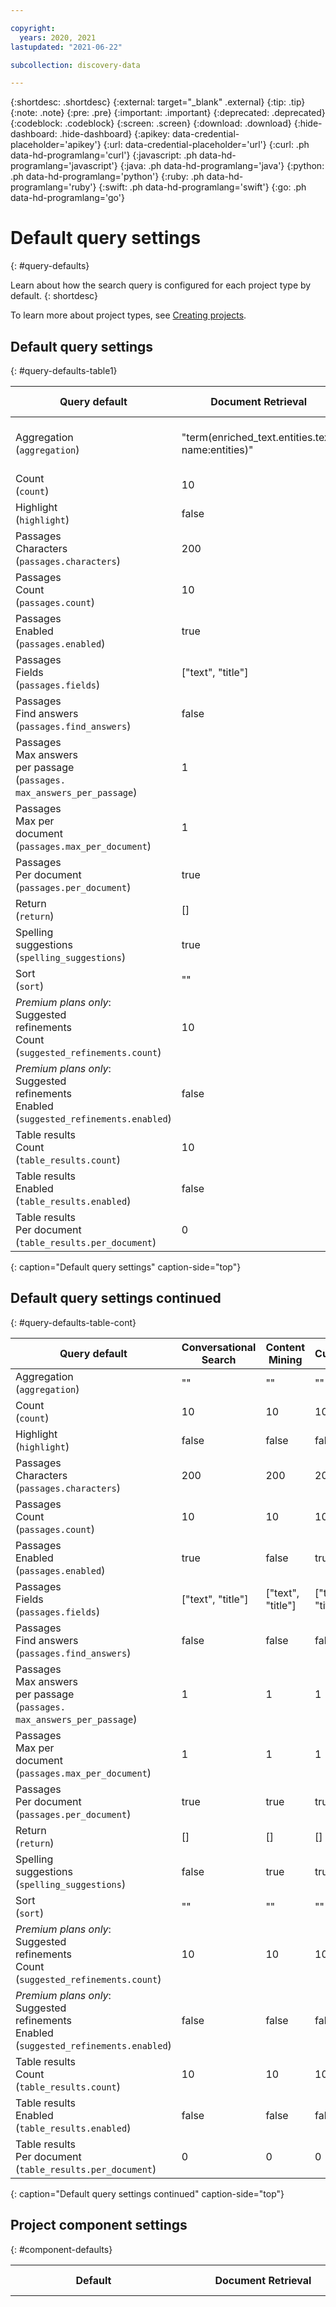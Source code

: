 ```yaml
---

copyright:
  years: 2020, 2021
lastupdated: "2021-06-22"

subcollection: discovery-data

---
```


{:shortdesc: .shortdesc}
{:external: target="_blank" .external}
{:tip: .tip}
{:note: .note}
{:pre: .pre}
{:important: .important}
{:deprecated: .deprecated}
{:codeblock: .codeblock}
{:screen: .screen}
{:download: .download}
{:hide-dashboard: .hide-dashboard}
{:apikey: data-credential-placeholder='apikey'} 
{:url: data-credential-placeholder='url'}
{:curl: .ph data-hd-programlang='curl'}
{:javascript: .ph data-hd-programlang='javascript'}
{:java: .ph data-hd-programlang='java'}
{:python: .ph data-hd-programlang='python'}
{:ruby: .ph data-hd-programlang='ruby'}
{:swift: .ph data-hd-programlang='swift'}
{:go: .ph data-hd-programlang='go'}

# Default query settings
{: #query-defaults}

Learn about how the search query is configured for each project type by default.
{: shortdesc}

To learn more about project types, see [Creating projects](/docs/discovery-data?topic=discovery-data-projects).

## Default query settings
{: #query-defaults-table1}

| Query default | Document Retrieval | Document Retrieval<br/>for Contracts |
| --- | --- | --- |
| Aggregation<br/>(`aggregation`) | "term(enriched_text.entities.text,<br/>name:entities)"  | "[term<br/>(enriched_html.contract.<br/>elements.categories.label,<br/>count:25,name:categories)" |
| Count<br/>(`count`) | 10  | 10  |
| Highlight<br/>(`highlight`) | false | false |
| Passages<br/>Characters<br/>(`passages.characters`) | 200 | 200 |
| Passages<br/>Count<br/>(`passages.count`)| 10 | 10 |
| Passages<br/>Enabled<br/>(`passages.enabled`) | true | true |
| Passages<br/>Fields<br/>(`passages.fields`) | ["text", "title"] | ["text", "title"] |
| Passages<br/>Find answers<br/>(`passages.find_answers`) | false | false |
| Passages<br/>Max answers<br/> per passage<br/>(`passages.`<br/>`max_answers_per_passage`) | 1 | 1 |
| Passages<br/>Max per<br/> document<br/>(`passages.max_per_document`) | 1 | 1 |
| Passages<br/>Per document<br/>(`passages.per_document`) | true | true |
| Return<br/>(`return`)| [] | [] |
| Spelling<br/>suggestions<br/>(`spelling_suggestions`) | true | true |
| Sort<br/>(`sort`) | "" | "" |
| *Premium plans only*:<br/>Suggested<br/>refinements<br/>Count<br/>(`suggested_refinements.count`) | 10 | 10 |
| *Premium plans only*:<br/>Suggested<br/>refinements<br/>Enabled<br/>(`suggested_refinements.enabled`) | false | false |
| Table results<br/>Count<br/>(`table_results.count`)  | 10 | 10 |
| Table results<br/>Enabled<br/>(`table_results.enabled`) | false | true |
| Table results<br/>Per document<br/> (`table_results.per_document`) | 0 | 0 |
{: caption="Default query settings" caption-side="top"}

## Default query settings continued
{: #query-defaults-table-cont}

| Query default | Conversational Search | Content Mining | Custom |
| --- | --- | --- | --- |
| Aggregation<br/>(`aggregation`) | "" | "" | "" |
| Count<br/>(`count`) | 10  | 10 |  10 |
| Highlight<br/>(`highlight`) | false | false | false |
| Passages<br/>Characters<br/>(`passages.characters`)  | 200  | 200 | 200 |
| Passages<br/>Count<br/>(`passages.count`) | 10 | 10 | 10 |
| Passages<br/>Enabled<br/>(`passages.enabled`) | true | false | true |
| Passages<br/>Fields<br/>(`passages.fields`) | ["text", "title"] | ["text", "title"] | ["text", "title"] |
| Passages<br/>Find answers<br/>(`passages.find_answers`) | false | false | false |
| Passages<br/>Max answers<br/> per passage<br/>(`passages.`<br/>`max_answers_per_passage`) | 1 | 1 | 1 |
| Passages<br/>Max per<br/> document<br/>(`passages.max_per_document`) | 1 | 1 | 1 |
| Passages<br/>Per document<br/>(`passages.per_document`) | true | true | true |
| Return<br/>(`return`)| [] | [] | [] |
| Spelling<br/>suggestions<br/>(`spelling_suggestions`) | false | true | true |
| Sort<br/>(`sort`) | "" | "" | "" |
| *Premium plans only*:<br/>Suggested<br/>refinements<br/>Count<br/>(`suggested_refinements.count`) | 10 | 10 | 10 |
| *Premium plans only*:<br/>Suggested<br/>refinements<br/>Enabled<br/>(`suggested_refinements.enabled`) | false | false | false |
| Table results<br/>Count<br/>(`table_results.count`) | 10 | 10 | 10 |
| Table results<br/>Enabled<br/>(`table_results.enabled`)| false | false | false |
| Table results<br/>Per document<br/> (`table_results.per_document`) | 0 | 0 | 0 |
{: caption="Default query settings continued" caption-side="top"}

## Project component settings
{: #component-defaults}

| Default | Document Retrieval | Document Retrieval for Contracts |
| --- | --- | --- |
| Aggregations<br/>(`aggregations.name`)<br/>(`aggregations.label`)<br/>(`aggregations.`<br/>`multiple_selections_allowed`) | "name": "entities"<br/> "label": "Top Entities"<br/> "multiple_selections_allowed": false <br/> <br/>*Premium plans only*: "name": "_system_suggested_refinements"<br/> "label": "Dynamic Facets"<br/>"multiple_selections_allowed": true <br/><br/>"name": "_system_collections"<br/>"label": "Collections"<br/>"multiple_selections_allowed": true | "name": "categories"<br/> "label": "Category"<br/> "multiple_selections_allowed": true<br/><br/> "name": "natures"<br/> "label": "Nature"<br/>"multiple_selections_allowed": false<br/><br/>"name": "contract_terms"<br/> "label": "Contract Term"<br/> "multiple_selections_allowed": false<br/><br/>"name": "contract_payment_terms"<br/>"label": "Contract Payment Term"<br/>"multiple_selections_allowed": false<br/> <br/>"name": "contract_types"<br/> "label": "Contract Type"<br/> "multiple_selections_allowed": false<br/><br/> "name": "contract_currencies"<br/> "label": "Contract Currency"<br/>"multiple_selections_allowed": false<br/><br/>"name": "invoice_buyers"<br/> "label": "Invoice Buyer"<br/> "multiple_selections_allowed": false<br/><br/>"name": "invoice_suppliers"<br/> "label": "Invoice Supplier"<br/> "multiple_selections_allowed": false<br/><br/>"name": "invoice_currencies"<br/> "label": "Invoice Currency"<br/> "multiple_selections_allowed": false<br/><br/>"name": "po_payment_terms"<br/> "label": "Purchase Order Payment Term"<br/> "multiple_selections_allowed": false<br/><br/>"name": "po_buyers"<br/> "label": "Purchase Order Buyer"<br/> "multiple_selections_allowed": false<br/><br/>"name": "po_suppliers"<br/> "label": "Purchase Order Supplier"<br/> "multiple_selections_allowed": false<br/><br/> "name": "po_currencies"<br/>"label": "Purchase Order Currency"<br/>"multiple_selections_allowed": false |
| Autocomplete<br/>(`autocomplete`) | true | true |
| Fields shown<br/>Body field<br/> (`fields_shown.body.field`)| "" |  "" |
| Fields shown<br/>Body Use passage<br/> (`fields_shown.body.use_passage`) | true  | true |
| Fields shown<br/>Title/field<br/> (`fields_shown.title.field`) | "title" | "title" |
| Results per page<br/> (`results_per_page`) | 5  | 5 |
| Structured search<br/>(`structured_search`) | false  | false |
{: caption="Project component settings" caption-side="top"}

## Project component settings continued
{: #component-defaults-cont}

The Custom project type has no project component default settings.

| Default | Conversational search | Content Mining |
| --- | --- | --- |
| Aggregations<br/>(`aggregations.name`)<br/>(`aggregations.label`)<br/>(`aggregations.`<br/>`multiple_selections_allowed`) | [] | [] |
| Autocomplete<br/>(`autocomplete`) | false | true |
| Fields shown<br/>Body field<br/> (`fields_shown.body.field`)| "" | text |
| Fields shown<br/>Body Use passage<br/> (`fields_shown.body.use_passage`) | true  | false |
| Fields shown<br/>Title/field<br/> (`fields_shown.title.field`) | "title" | "document_id" |
| Results per page<br/> (`results_per_page`) | 0 | 0 |
| Structured search<br/>(`structured_search`) | false  | false |
{: caption="Project component settings continued" caption-side="top"}

## API reference
{: #project-defaults-api}

For API reference information, see the following documentation:

- [Get configuration settings for components method](https://{DomainName}/apidocs/discovery-data#getcomponentsettings){: external}
